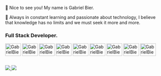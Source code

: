 👋 Nice to see you! My name is Gabriel Bier.


🌱 Always in constant learning and passionate about technology, I believe that knowledge has no limits and we must seek it more and more.

<h3>Full Stack Developer.</h3>

<div style='display: inline_block'>
  <img width='50' height='40' align='center' alt='GabrielBier-TypeScript' src="https://cdn.jsdelivr.net/gh/devicons/devicon/icons/typescript/typescript-original.svg" />
  <img width='50' height='40' align='center' alt='GabrielBier-JavaScript' src="https://cdn.jsdelivr.net/gh/devicons/devicon/icons/javascript/javascript-original.svg" />
  <img width='50' height='40' align='center' alt='GabrielBier-React' src="https://cdn.jsdelivr.net/gh/devicons/devicon/icons/react/react-original-wordmark.svg" />
  <img width='50' height='40' align='center' alt='GabrielBier-NextJs' src="https://cdn.jsdelivr.net/gh/devicons/devicon/icons/nextjs/nextjs-original-wordmark.svg" />
  <img width='50' height='40' align='center' alt='GabrielBier-NestJs' src="https://cdn.jsdelivr.net/gh/devicons/devicon/icons/nestjs/nestjs-plain-wordmark.svg" />
  <img width='50' height='40' align='center' alt='GabrielBier-NodeJs' src="https://cdn.jsdelivr.net/gh/devicons/devicon/icons/nodejs/nodejs-original-wordmark.svg" />
  <img width='50' height='40' align='center' alt='GabrielBier-HTML5' src="https://cdn.jsdelivr.net/gh/devicons/devicon/icons/html5/html5-original-wordmark.svg" />
  <img width='50' height='40' align='center' alt='GabrielBier-CSS3' src="https://cdn.jsdelivr.net/gh/devicons/devicon/icons/css3/css3-original-wordmark.svg" />        
  <img width='50' height='40' align='center' alt='GabrielBier-Flutter' src="https://cdn.jsdelivr.net/gh/devicons/devicon/icons/flutter/flutter-original.svg" />
</div>


  ##
  
  
<div style='display: inline_block'>
  <a href='mailto:gabrielsahinabier@gmail.com' target='_blank'>
  <img src="https://img.shields.io/badge/Gmail-D14836?style=for-the-badge&logo=gmail&logoColor=white" target='_blank'/>
  </a>
  <a href='https://www.linkedin.com/in/gabriel-giuseppe-sahina-bier-624ba6145' target='_blank'>
  <img src="https://img.shields.io/badge/LinkedIn-0077B5?style=for-the-badge&logo=linkedin&logoColor=white" target='_blank'/>
  </a>
</div>
